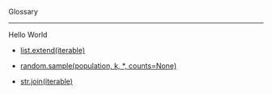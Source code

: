 Glossary 

- - - -

Hello World 

* [list.extend(iterable)](https://docs.python.org/3/tutorial/datastructures.html)

* [random.sample(population, k, *, counts=None)](https://docs.python.org/3/library/random.html#random.sample)

* [str.join(iterable)](https://docs.python.org/3/library/stdtypes.html#str.join)
